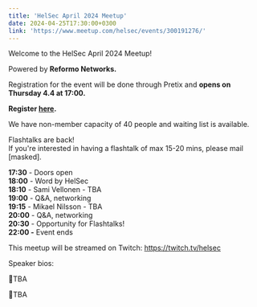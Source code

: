 ```yaml
---
title: 'HelSec April 2024 Meetup'
date: 2024-04-25T17:30:00+0300
link: 'https://www.meetup.com/helsec/events/300191276/'
---
```


Welcome to the HelSec April 2024 Meetup!

 Powered by **Reformo Networks.**

 Registration for the event will be done through Pretix and **opens on Thursday 4.4 at 17:00.**

 **Register [here](<https://events.helsec.fi/helsec/apr2024non/>).**

 We have non-member capacity of 40 people and waiting list is available.

 Flashtalks are back!  
If you're interested in having a flashtalk of max 15-20 mins, please mail [masked].

 **17:30** \- Doors open  
**18:00** \- Word by HelSec  
**18:10** \- Sami Vellonen \- TBA  
**19:00** \- Q&A\, networking  
**19:15** \- Mikael Nilsson \- TBA  
**20:00** \- Q&A\, networking  
**20:30** \- Opportunity for Flashtalks\!  
**22:00 -** Event ends

 This meetup will be streamed on Twitch: <https://twitch.tv/helsec>

 Speaker bios:

 🔷TBA

 🔷TBA

 